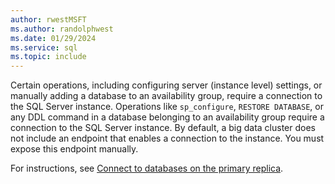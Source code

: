 ```yaml
---
author: rwestMSFT
ms.author: randolphwest
ms.date: 01/29/2024
ms.service: sql
ms.topic: include
---
```


Certain operations, including configuring server (instance level) settings, or manually adding a database to an availability group, require a connection to the SQL Server instance. Operations like `sp_configure`, `RESTORE DATABASE`, or any DDL command in a database belonging to an availability group require a connection to the SQL Server instance. By default, a big data cluster does not include an endpoint that enables a connection to the instance. You must expose this endpoint manually.

For instructions, see [Connect to databases on the primary replica](../big-data-cluster/deployment-high-availability.md#instance-connect).
